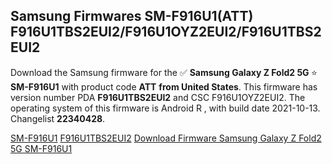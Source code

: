 <h2>Samsung Firmwares SM-F916U1(ATT) F916U1TBS2EUI2/F916U1OYZ2EUI2/F916U1TBS2EUI2</h2>
Download the Samsung firmware for the ✅ <strong>Samsung Galaxy Z Fold2 5G </strong> ⭐ <strong>SM-F916U1</strong> with product code <strong>ATT</strong> <strong> from United States</strong>. This firmware has version number PDA <strong>F916U1TBS2EUI2</strong> and CSC F916U1OYZ2EUI2. The operating system of this firmware is Android R , with build date 2021-10-13. Changelist <strong>22340428</strong>.


[SM-F916U1](https://samfirm.shop/samsung/model/SM-F916U1)
[F916U1TBS2EUI2](https://samfirm.shop/samsung/pda/F916U1TBS2EUI2)
[Download Firmware Samsung Galaxy Z Fold2 5G SM-F916U1](https://samfirm.shop/samsung/firmware/464417)
